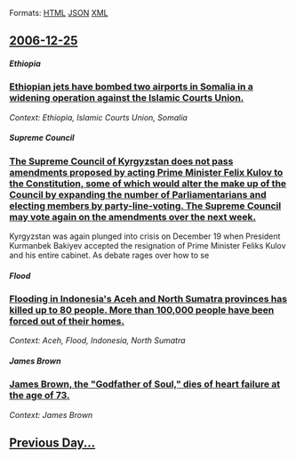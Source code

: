 
Formats: [HTML](2006/12/25/index.html)  [JSON](2006/12/25/index.json)  [XML](2006/12/25/index.xml)  

## [2006-12-25](/news/2006/12/25/index.md)

##### Ethiopia
### [ Ethiopian jets have bombed two airports in Somalia in a widening operation against the Islamic Courts Union. ](/news/2006/12/25/ethiopian-jets-have-bombed-two-airports-in-somalia-in-a-widening-operation-against-the-islamic-courts-union.md)
_Context: Ethiopia, Islamic Courts Union, Somalia_

##### Supreme Council
### [ The Supreme Council of Kyrgyzstan does not pass amendments proposed by acting Prime Minister Felix Kulov to the Constitution, some of which would alter the make up of the Council by expanding the number of Parliamentarians and electing members by party-line-voting. The Supreme Council may vote again on the amendments over the next week. ](/news/2006/12/25/the-supreme-council-of-kyrgyzstan-does-not-pass-amendments-proposed-by-acting-prime-minister-felix-kulov-to-the-constitution-some-of-which.md)
 Kyrgyzstan was again plunged into crisis on December 19 when President Kurmanbek Bakiyev accepted the resignation of Prime Minister Feliks Kulov and his entire cabinet. As debate rages over how to se

##### Flood
### [ Flooding in Indonesia's Aceh and North Sumatra provinces has killed up to 80 people. More than 100,000 people have been forced out of their homes. ](/news/2006/12/25/flooding-in-indonesia-s-aceh-and-north-sumatra-provinces-has-killed-up-to-80-people-more-than-100-000-people-have-been-forced-out-of-their.md)
_Context: Aceh, Flood, Indonesia, North Sumatra_

##### James Brown
### [ James Brown, the "Godfather of Soul," dies of heart failure at the age of 73. ](/news/2006/12/25/james-brown-the-godfather-of-soul-dies-of-heart-failure-at-the-age-of-73.md)
_Context: James Brown_

## [Previous Day...](/news/2006/12/24/index.md)

